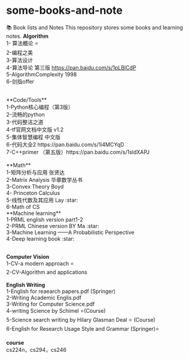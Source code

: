 # some-books-and-note
:books: Book lists and Notes
This repository stores some books and learning notes.
**Algorithm**
</br>
1- 算法概论 :star:</br>
2-编程之美</br>
3-算法设计</br>
4-算法导论 第三版 https://pan.baidu.com/s/1pLBlCdP</br>
5-AlgorithmComplexity 1998</br>
6-剑指offer

</br>
**Code/Tools**
</br>
1-Python核心编程（第3版）</br>
2-流畅的python</br>
3-代码整洁之道</br>
4-tf官网文档中文版 v1.2</br>
5-集体智慧编程 中文版</br>
6-代码大全2 https://pan.baidu.com/s/1i4MCYqD</br>
7-C++primer （第五版）https://pan.baidu.com/s/1sldXAPJ
</br></br>
**Math**
</br>
1-矩阵分析与应用 张贤达</br>
2-Matrix Analysis 华章数学丛书</br>
3-Convex Theory Boyd</br>
4- Princeton Calculus</br>
5-线性代数及其应用 Lay :star:
</br>
6-Math of CS
</br>
 **Machine learning**
 </br>
 1-PRML english version part1-2</br>
 2-PRML Chinese version BY Ma :star:</br>
 3-Machine Learning ——A Probabilistic Perspective</br>
 4-Deep learning book :star:
 </br></br>
 
 **Computer Vision**
 </br>
 1-CV-a modern approach :star:</br>
 2-CV-Algorithm and applications
 </br>
 </br>
 **English Writing**
 </br>
1-English for reaearch papers.pdf  (Springer)</br>
2-Writing Academic Englis.pdf </br>
3-Writing for Computer Science.pdf</br>
4-writing Science by Schimel :star:(Course)</br>
5-Science search writing by Hilary Glasman Deal  :star: (Course)</br>
6-English for Research Usage Style and Grammar (Springer):star:</br>

**course**</br>
cs224n，cs294，cs246
